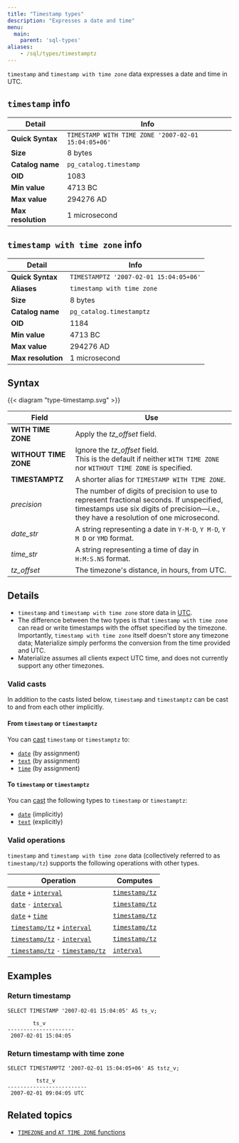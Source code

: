 ```yaml
---
title: "Timestamp types"
description: "Expresses a date and time"
menu:
  main:
    parent: 'sql-types'
aliases:
    - /sql/types/timestamptz
---
```


`timestamp` and `timestamp with time zone` data expresses a date and time in
UTC.

## `timestamp` info

Detail | Info
-------|------
**Quick Syntax** | `TIMESTAMP WITH TIME ZONE '2007-02-01 15:04:05+06'`
**Size** | 8 bytes
**Catalog name** | `pg_catalog.timestamp`
**OID** | 1083
**Min value** | 4713 BC
**Max value** | 294276 AD
**Max resolution** | 1 microsecond

## `timestamp with time zone` info

Detail | Info
-------|------
**Quick Syntax** | `TIMESTAMPTZ '2007-02-01 15:04:05+06'`
**Aliases** | `timestamp with time zone`
**Size** | 8 bytes
**Catalog name** | `pg_catalog.timestamptz`
**OID** | 1184
**Min value** | 4713 BC
**Max value** | 294276 AD
**Max resolution** | 1 microsecond

## Syntax

{{< diagram "type-timestamp.svg" >}}

Field | Use
------|-----
**WITH TIME ZONE** | Apply the _tz&lowbar;offset_ field.
**WITHOUT TIME ZONE** | Ignore the _tz&lowbar;offset_ field.<br>This is the default if neither `WITH TIME ZONE` nor `WITHOUT TIME ZONE` is specified.
**TIMESTAMPTZ** | A shorter alias for `TIMESTAMP WITH TIME ZONE`.
_precision_ | The number of digits of precision to use to represent fractional seconds. If unspecified, timestamps use six digits of precision—i.e., they have a resolution of one microsecond.
_date&lowbar;str_ | A string representing a date in `Y-M-D`, `Y M-D`, `Y M D` or `YMD` format.
_time&lowbar;str_ | A string representing a time of day in `H:M:S.NS` format.
_tz&lowbar;offset_ | The timezone's distance, in hours, from UTC.

## Details

- `timestamp` and `timestamp with time zone` store data in
  [UTC](https://en.wikipedia.org/wiki/Coordinated_Universal_Time).
- The difference between the two types is that `timestamp with time zone` can read or write
  timestamps with the offset specified by the timezone. Importantly,
  `timestamp with time zone` itself doesn't store any timezone data; Materialize simply
  performs the conversion from the time provided and UTC.
- Materialize assumes all clients expect UTC time, and does not currently
  support any other timezones.

### Valid casts

In addition to the casts listed below, `timestamp` and `timestamptz` can be cast to and from each other implicitly.

#### From `timestamp` or `timestamptz`

You can [cast](../../functions/cast) `timestamp` or `timestamptz` to:

- [`date`](../date) (by assignment)
- [`text`](../text) (by assignment)
- [`time`](../time) (by assignment)

#### To `timestamp` or `timestamptz`

You can [cast](../../functions/cast) the following types to `timestamp` or `timestamptz`:

- [`date`](../date) (implicitly)
- [`text`](../text) (explicitly)

### Valid operations

`timestamp` and `timestamp with time zone` data (collectively referred to as
`timestamp/tz`) supports the following operations with other types.

Operation | Computes
----------|------------
[`date`](../date) `+` [`interval`](../interval) | [`timestamp/tz`](../timestamp)
[`date`](../date) `-` [`interval`](../interval) | [`timestamp/tz`](../timestamp)
[`date`](../date) `+` [`time`](../time) | [`timestamp/tz`](../timestamp)
[`timestamp/tz`](../timestamp) `+` [`interval`](../interval) | [`timestamp/tz`](../timestamp)
[`timestamp/tz`](../timestamp) `-` [`interval`](../interval) | [`timestamp/tz`](../timestamp)
[`timestamp/tz`](../timestamp) `-` [`timestamp/tz`](../timestamp) | [`interval`](../interval)

## Examples

### Return timestamp

```mzsql
SELECT TIMESTAMP '2007-02-01 15:04:05' AS ts_v;
```
```nofmt
        ts_v
---------------------
 2007-02-01 15:04:05
```

### Return timestamp with time zone

```mzsql
SELECT TIMESTAMPTZ '2007-02-01 15:04:05+06' AS tstz_v;
```
```nofmt
         tstz_v
-------------------------
 2007-02-01 09:04:05 UTC
```

## Related topics
* [`TIMEZONE` and `AT TIME ZONE` functions](../../functions/timezone-and-at-time-zone)
